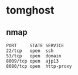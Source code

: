 # tomghost

## nmap

```
PORT     STATE SERVICE
22/tcp   open  ssh
53/tcp   open  domain
8009/tcp open  ajp13
8080/tcp open  http-proxy

```

















